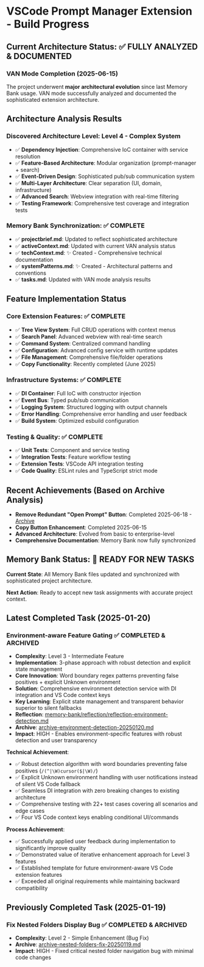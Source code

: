 # VSCode Prompt Manager Extension - Build Progress

## Current Architecture Status: ✅ FULLY ANALYZED & DOCUMENTED

### VAN Mode Completion (2025-06-15)

The project underwent **major architectural evolution** since last Memory Bank usage. VAN mode successfully analyzed and documented the sophisticated extension architecture.

## Architecture Analysis Results

### Discovered Architecture Level: **Level 4 - Complex System**

- ✅ **Dependency Injection**: Comprehensive IoC container with service resolution
- ✅ **Feature-Based Architecture**: Modular organization (prompt-manager + search)
- ✅ **Event-Driven Design**: Sophisticated pub/sub communication system
- ✅ **Multi-Layer Architecture**: Clear separation (UI, domain, infrastructure)
- ✅ **Advanced Search**: Webview integration with real-time filtering
- ✅ **Testing Framework**: Comprehensive test coverage and integration tests

### Memory Bank Synchronization: ✅ COMPLETE

- ✅ **projectbrief.md**: Updated to reflect sophisticated architecture
- ✅ **activeContext.md**: Updated with current VAN analysis status
- ✅ **techContext.md**: ✨ Created - Comprehensive technical documentation
- ✅ **systemPatterns.md**: ✨ Created - Architectural patterns and conventions
- ✅ **tasks.md**: Updated with VAN mode analysis results

## Feature Implementation Status

### Core Extension Features: ✅ COMPLETE

- ✅ **Tree View System**: Full CRUD operations with context menus
- ✅ **Search Panel**: Advanced webview with real-time search
- ✅ **Command System**: Centralized command handling
- ✅ **Configuration**: Advanced config service with runtime updates
- ✅ **File Management**: Comprehensive file/folder operations
- ✅ **Copy Functionality**: Recently completed (June 2025)

### Infrastructure Systems: ✅ COMPLETE

- ✅ **DI Container**: Full IoC with constructor injection
- ✅ **Event Bus**: Typed pub/sub communication
- ✅ **Logging System**: Structured logging with output channels
- ✅ **Error Handling**: Comprehensive error handling and user feedback
- ✅ **Build System**: Optimized esbuild configuration

### Testing & Quality: ✅ COMPLETE

- ✅ **Unit Tests**: Component and service testing
- ✅ **Integration Tests**: Feature workflow testing
- ✅ **Extension Tests**: VSCode API integration testing
- ✅ **Code Quality**: ESLint rules and TypeScript strict mode

## Recent Achievements (Based on Archive Analysis)

- **Remove Redundant "Open Prompt" Button**: Completed 2025-06-18 - [Archive](../docs/archive/archive-remove-open-prompt-button-20241218.md)
- **Copy Button Enhancement**: Completed 2025-06-15
- **Advanced Architecture**: Evolved from basic to enterprise-level
- **Comprehensive Documentation**: Memory Bank now fully synchronized

## Memory Bank Status: 🎯 READY FOR NEW TASKS

**Current State**: All Memory Bank files updated and synchronized with sophisticated project architecture.

**Next Action**: Ready to accept new task assignments with accurate project context.

## Latest Completed Task (2025-01-20)

### **Environment-aware Feature Gating** ✅ COMPLETED & ARCHIVED

- **Complexity**: Level 3 - Intermediate Feature
- **Implementation**: 3-phase approach with robust detection and explicit state management
- **Core Innovation**: Word boundary regex patterns preventing false positives + explicit Unknown environment
- **Solution**: Comprehensive environment detection service with DI integration and VS Code context keys
- **Key Learning**: Explicit state management and transparent behavior superior to silent fallbacks
- **Reflection**: [memory-bank/reflection/reflection-environment-detection.md](reflection/reflection-environment-detection.md)
- **Archive**: [archive-environment-detection-20250120.md](../docs/archive/archive-environment-detection-20250120.md)
- **Impact**: HIGH - Enables environment-specific features with robust detection and user transparency

**Technical Achievement**:

- ✅ Robust detection algorithm with word boundaries preventing false positives (`/(^|\W)cursor($|\W)/`)
- ✅ Explicit Unknown environment handling with user notifications instead of silent VS Code fallback
- ✅ Seamless DI integration with zero breaking changes to existing architecture
- ✅ Comprehensive testing with 22+ test cases covering all scenarios and edge cases
- ✅ Four VS Code context keys enabling conditional UI/commands

**Process Achievement**:

- ✅ Successfully applied user feedback during implementation to significantly improve quality
- ✅ Demonstrated value of iterative enhancement approach for Level 3 features
- ✅ Established template for future environment-aware VS Code extension features
- ✅ Exceeded all original requirements while maintaining backward compatibility

## Previously Completed Task (2025-01-19)

### **Fix Nested Folders Display Bug** ✅ COMPLETED & ARCHIVED

- **Complexity**: Level 2 - Simple Enhancement (Bug Fix)
- **Archive**: [archive-nested-folders-fix-20250119.md](../docs/archive/archive-nested-folders-fix-20250119.md)
- **Impact**: HIGH - Fixed critical nested folder navigation bug with minimal code changes
